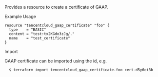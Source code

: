 Provides a resource to create a certificate of GAAP.

Example Usage

```hcl
resource "tencentcloud_gaap_certificate" "foo" {
  type    = "BASIC"
  content = "test:tx2KGdo3zJg/."
  name    = "test_certificate"
}
```

Import

GAAP certificate can be imported using the id, e.g.

```
  $ terraform import tencentcloud_gaap_certificate.foo cert-d5y6ei3b
```
